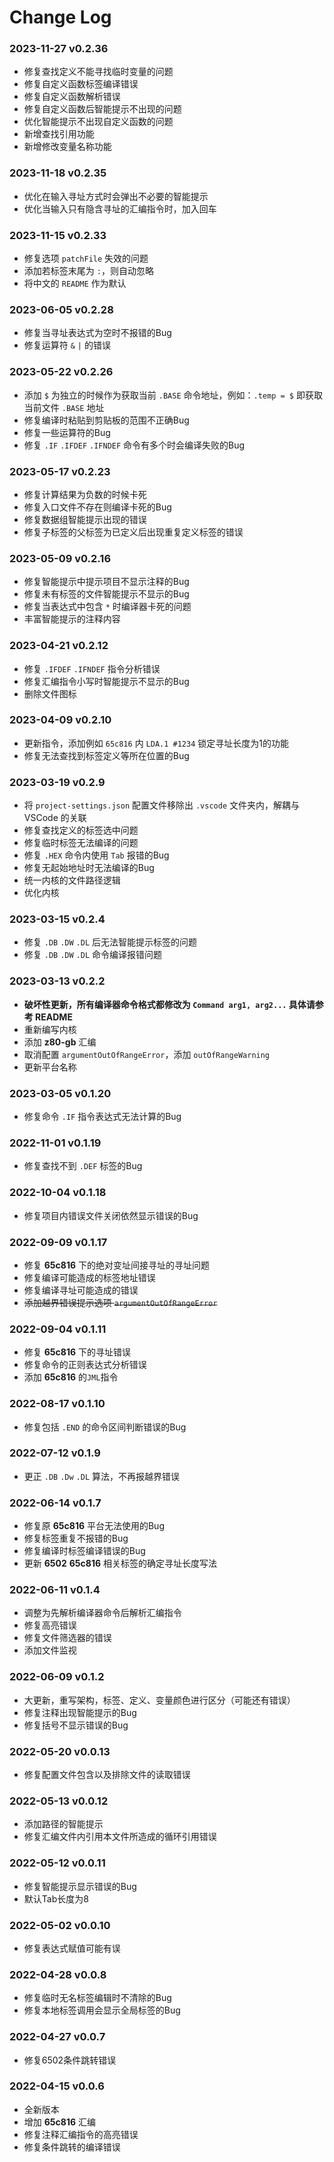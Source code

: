 # Change Log

### 2023-11-27 v0.2.36
* 修复查找定义不能寻找临时变量的问题
* 修复自定义函数标签编译错误
* 修复自定义函数解析错误
* 修复自定义函数后智能提示不出现的问题
* 优化智能提示不出现自定义函数的问题
* 新增查找引用功能
* 新增修改变量名称功能

### 2023-11-18 v0.2.35
* 优化在输入寻址方式时会弹出不必要的智能提示
* 优化当输入只有隐含寻址的汇编指令时，加入回车

### 2023-11-15 v0.2.33
* 修复选项 `patchFile` 失效的问题
* 添加若标签末尾为 `:`，则自动忽略
* 将中文的 `README` 作为默认

### 2023-06-05 v0.2.28
* 修复当寻址表达式为空时不报错的Bug
* 修复运算符 `&` `|` 的错误

### 2023-05-22 v0.2.26
* 添加 `$` 为独立的时候作为获取当前 `.BASE` 命令地址，例如：`.temp = $` 即获取当前文件 `.BASE` 地址
* 修复编译时粘贴到剪贴板的范围不正确Bug
* 修复一些运算符的Bug
* 修复 `.IF` `.IFDEF` `.IFNDEF` 命令有多个时会编译失败的Bug

### 2023-05-17 v0.2.23
* 修复计算结果为负数的时候卡死
* 修复入口文件不存在则编译卡死的Bug
* 修复数据组智能提示出现的错误
* 修复子标签的父标签为已定义后出现重复定义标签的错误

### 2023-05-09 v0.2.16
* 修复智能提示中提示项目不显示注释的Bug
* 修复未有标签的文件智能提示不显示的Bug
* 修复当表达式中包含 `*` 时编译器卡死的问题
* 丰富智能提示的注释内容

### 2023-04-21 v0.2.12
* 修复 `.IFDEF` `.IFNDEF` 指令分析错误
* 修复汇编指令小写时智能提示不显示的Bug
* 删除文件图标

### 2023-04-09 v0.2.10
* 更新指令，添加例如 `65c816` 内 `LDA.1 #1234` 锁定寻址长度为1的功能
* 修复无法查找到标签定义等所在位置的Bug

### 2023-03-19 v0.2.9
* 将 `project-settings.json` 配置文件移除出 `.vscode` 文件夹内，解耦与 VSCode 的关联
* 修复查找定义的标签选中问题
* 修复临时标签无法编译的问题
* 修复 `.HEX` 命令内使用 `Tab` 报错的Bug
* 修复无起始地址时无法编译的Bug
* 统一内核的文件路径逻辑
* 优化内核

### 2023-03-15 v0.2.4
* 修复 `.DB` `.DW` `.DL` 后无法智能提示标签的问题
* 修复 `.DB` `.DW` `.DL` 命令编译报错问题

### 2023-03-13 v0.2.2
* **破坏性更新，所有编译器命令格式都修改为 `Command arg1, arg2...` 具体请参考 README**
* 重新编写内核
* 添加 **z80-gb** 汇编
* 取消配置 `argumentOutOfRangeError`，添加 `outOfRangeWarning`
* 更新平台名称

### 2023-03-05 v0.1.20
* 修复命令 `.IF` 指令表达式无法计算的Bug

### 2022-11-01 v0.1.19
* 修复查找不到 `.DEF` 标签的Bug

### 2022-10-04 v0.1.18
* 修复项目内错误文件关闭依然显示错误的Bug

### 2022-09-09 v0.1.17
* 修复 **65c816** 下的绝对变址间接寻址的寻址问题
* 修复编译可能造成的标签地址错误
* 修复编译寻址可能造成的错误
* ~~添加越界错误提示选项 `argumentOutOfRangeError`~~

### 2022-09-04 v0.1.11
* 修复 **65c816** 下的寻址错误
* 修复命令的正则表达式分析错误
* 添加 **65c816** 的`JML`指令

### 2022-08-17 v0.1.10
* 修复包括 `.END` 的命令区间判断错误的Bug

### 2022-07-12 v0.1.9
* 更正 `.DB` `.Dw` `.DL` 算法，不再报越界错误

### 2022-06-14 v0.1.7
* 修复原 **65c816** 平台无法使用的Bug
* 修复标签重复不报错的Bug
* 修复编译时标签编译错误的Bug
* 更新 **6502** **65c816** 相关标签的确定寻址长度写法

### 2022-06-11 v0.1.4
* 调整为先解析编译器命令后解析汇编指令
* 修复高亮错误
* 修复文件筛选器的错误
* 添加文件监视

### 2022-06-09 v0.1.2
* 大更新，重写架构，标签、定义、变量颜色进行区分（可能还有错误）
* 修复注释出现智能提示的Bug
* 修复括号不显示错误的Bug

### 2022-05-20 v0.0.13
* 修复配置文件包含以及排除文件的读取错误

### 2022-05-13 v0.0.12
* 添加路径的智能提示
* 修复汇编文件内引用本文件所造成的循环引用错误

### 2022-05-12 v0.0.11
* 修复智能提示显示错误的Bug
* 默认Tab长度为8

### 2022-05-02 v0.0.10
* 修复表达式赋值可能有误

### 2022-04-28 v0.0.8
* 修复临时无名标签编辑时不清除的Bug
* 修复本地标签调用会显示全局标签的Bug

### 2022-04-27 v0.0.7
* 修复6502条件跳转错误

### 2022-04-15 v0.0.6
* 全新版本
* 增加 **65c816** 汇编
* 修复注释汇编指令的高亮错误
* 修复条件跳转的编译错误
